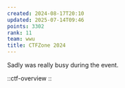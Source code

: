 ```yaml
---
created: 2024-08-17T20:10
updated: 2025-07-14T09:46
points: 3302
rank: 11
team: wwu
title: CTFZone 2024
---
```


Sadly was really busy during the event.

::ctf-overview
::